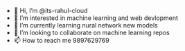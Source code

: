 - 👋 Hi, I’m @its-rahul-cloud
- 👀 I’m interested in machine learning and web devlopment
- 🌱 I’m currently learning nural network new models
- 💞️ I’m looking to collaborate on machine learning repos
- 📫 How to reach me 9897629769

<!---
its-rahul-cloud/its-rahul-cloud is a ✨ special ✨ repository because its `README.md` (this file) appears on your GitHub profile.
You can click the Preview link to take a look at your changes.
--->
